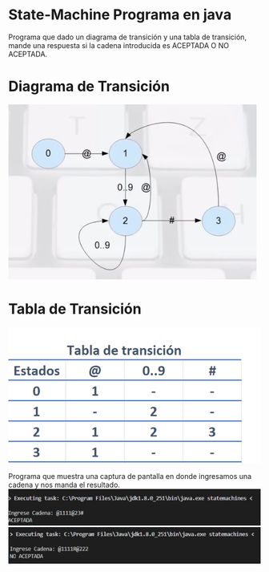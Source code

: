 # State-Machine Programa en java

Programa que dado un diagrama de transición y una tabla de transición, mande una respuesta si la cadena introducida es ACEPTADA O NO ACEPTADA.  

# Diagrama de Transición
![alt text](https://github.com/ryu-ed/State-Machine/raw/master/images/afd.PNG " ")


# Tabla de Transición
![alt text](https://github.com/ryu-ed/State-Machine/raw/master/images/TT.PNG " ")


Programa que muestra una captura de pantalla en donde ingresamos una cadena <X> y nos manda el resultado.
![alt text](https://github.com/ryu-ed/State-Machine/raw/master/images/aceptada.PNG " ")
![alt text](https://github.com/ryu-ed/State-Machine/raw/master/images/noaceptada.PNG " ")
 
